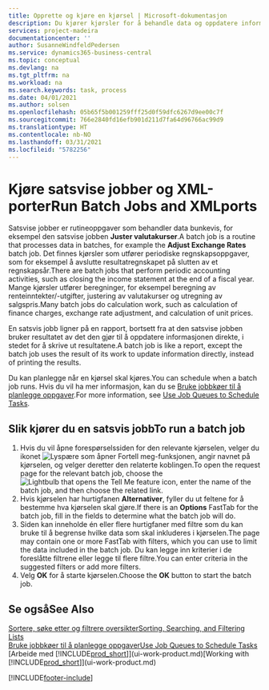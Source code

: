 ```yaml
---
title: Opprette og kjøre en kjørsel | Microsoft-dokumentasjon
description: Du kjører kjørsler for å behandle data og oppdatere informasjon, for eksempel for å gjøre periodiske regnskapsoppgaver eller beregninger.
services: project-madeira
documentationcenter: ''
author: SusanneWindfeldPedersen
ms.service: dynamics365-business-central
ms.topic: conceptual
ms.devlang: na
ms.tgt_pltfrm: na
ms.workload: na
ms.search.keywords: task, process
ms.date: 04/01/2021
ms.author: solsen
ms.openlocfilehash: 05b65f5b001259fff25d0f59dfc6267d9ee00c7f
ms.sourcegitcommit: 766e2840fd16efb901d211d7fa64d96766ac99d9
ms.translationtype: HT
ms.contentlocale: nb-NO
ms.lasthandoff: 03/31/2021
ms.locfileid: "5782256"
---
```

# <a name="run-batch-jobs-and-xmlports"></a><span data-ttu-id="2228f-103">Kjøre satsvise jobber og XML-porter</span><span class="sxs-lookup"><span data-stu-id="2228f-103">Run Batch Jobs and XMLports</span></span>
<span data-ttu-id="2228f-104">Satsvise jobber er rutineoppgaver som behandler data bunkevis, for eksempel den satsvise jobben **Juster valutakurser**.</span><span class="sxs-lookup"><span data-stu-id="2228f-104">A batch job is a routine that processes data in batches, for example the **Adjust Exchange Rates** batch job.</span></span> <span data-ttu-id="2228f-105">Det finnes kjørsler som utfører periodiske regnskapsoppgaver, som for eksempel å avslutte resultatregnskapet på slutten av et regnskapsår.</span><span class="sxs-lookup"><span data-stu-id="2228f-105">There are batch jobs that perform periodic accounting activities, such as closing the income statement at the end of a fiscal year.</span></span> <span data-ttu-id="2228f-106">Mange kjørsler utfører beregninger, for eksempel beregning av renteinntekter/-utgifter, justering av valutakurser og utregning av salgspris.</span><span class="sxs-lookup"><span data-stu-id="2228f-106">Many batch jobs do calculation work, such as calculation of finance charges, exchange rate adjustment, and calculation of unit prices.</span></span>

<span data-ttu-id="2228f-107">En satsvis jobb ligner på en rapport, bortsett fra at den satsvise jobben bruker resultatet av det den gjør til å oppdatere informasjonen direkte, i stedet for å skrive ut resultatene.</span><span class="sxs-lookup"><span data-stu-id="2228f-107">A batch job is like a report, except the batch job uses the result of its work to update information directly, instead of printing the results.</span></span>

<span data-ttu-id="2228f-108">Du kan planlegge når en kjørsel skal kjøres.</span><span class="sxs-lookup"><span data-stu-id="2228f-108">You can schedule when a batch job runs.</span></span> <span data-ttu-id="2228f-109">Hvis du vil ha mer informasjon, kan du se [Bruke jobbkøer til å planlegge oppgaver](admin-job-queues-schedule-tasks.md).</span><span class="sxs-lookup"><span data-stu-id="2228f-109">For more information, see [Use Job Queues to Schedule Tasks](admin-job-queues-schedule-tasks.md).</span></span>

## <a name="to-run-a-batch-job"></a><span data-ttu-id="2228f-110">Slik kjører du en satsvis jobb</span><span class="sxs-lookup"><span data-stu-id="2228f-110">To run a batch job</span></span>
1. <span data-ttu-id="2228f-111">Hvis du vil åpne forespørselssiden for den relevante kjørselen, velger du ikonet ![Lyspære som åpner Fortell meg-funksjonen](media/ui-search/search_small.png "Fortell hva du vil gjøre"), angir navnet på kjørselen, og velger deretter den relaterte koblingen.</span><span class="sxs-lookup"><span data-stu-id="2228f-111">To open the request page for the relevant batch job, choose the ![Lightbulb that opens the Tell Me feature](media/ui-search/search_small.png "Tell me what you want to do") icon, enter the name of the batch job, and then choose the related link.</span></span>
2. <span data-ttu-id="2228f-112">Hvis kjørselen har hurtigfanen **Alternativer**, fyller du ut feltene for å bestemme hva kjørselen skal gjøre.</span><span class="sxs-lookup"><span data-stu-id="2228f-112">If there is an **Options** FastTab for the batch job, fill in the fields to determine what the batch job will do.</span></span>
3. <span data-ttu-id="2228f-113">Siden kan inneholde én eller flere hurtigfaner med filtre som du kan bruke til å begrense hvilke data som skal inkluderes i kjørselen.</span><span class="sxs-lookup"><span data-stu-id="2228f-113">The page may contain one or more FastTab with filters, which you can use to limit the data included in the batch job.</span></span> <span data-ttu-id="2228f-114">Du kan legge inn kriterier i de foreslåtte filtrene eller legge til flere filtre.</span><span class="sxs-lookup"><span data-stu-id="2228f-114">You can enter criteria in the suggested filters or add more filters.</span></span>
4. <span data-ttu-id="2228f-115">Velg **OK** for å starte kjørselen.</span><span class="sxs-lookup"><span data-stu-id="2228f-115">Choose the **OK** button to start the batch job.</span></span>

## <a name="see-also"></a><span data-ttu-id="2228f-116">Se også</span><span class="sxs-lookup"><span data-stu-id="2228f-116">See Also</span></span>
[<span data-ttu-id="2228f-117">Sortere, søke etter og filtrere oversikter</span><span class="sxs-lookup"><span data-stu-id="2228f-117">Sorting, Searching, and Filtering Lists</span></span>](ui-enter-criteria-filters.md)  
[<span data-ttu-id="2228f-118">Bruke jobbkøer til å planlegge oppgaver</span><span class="sxs-lookup"><span data-stu-id="2228f-118">Use Job Queues to Schedule Tasks</span></span>](admin-job-queues-schedule-tasks.md)  
<span data-ttu-id="2228f-119">[Arbeide med [!INCLUDE[prod_short](includes/prod_short.md)]](ui-work-product.md)</span><span class="sxs-lookup"><span data-stu-id="2228f-119">[Working with [!INCLUDE[prod_short](includes/prod_short.md)]](ui-work-product.md)</span></span>


[!INCLUDE[footer-include](includes/footer-banner.md)]
